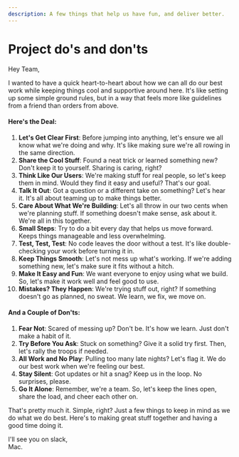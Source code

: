 ```yaml
---
description: A few things that help us have fun, and deliver better.
---
```


# Project do's and don'ts

Hey Team,

I wanted to have a quick heart-to-heart about how we can all do our best work while keeping things cool and supportive around here. It's like setting up some simple ground rules, but in a way that feels more like guidelines from a friend than orders from above.

#### Here's the Deal:

1. **Let's Get Clear First**: Before jumping into anything, let's ensure we all know what we're doing and why. It's like making sure we're all rowing in the same direction.
2. **Share the Cool Stuff**: Found a neat trick or learned something new? Don't keep it to yourself. Sharing is caring, right?
3. **Think Like Our Users**: We're making stuff for real people, so let's keep them in mind. Would they find it easy and useful? That's our goal.
4. **Talk It Out**: Got a question or a different take on something? Let's hear it. It's all about teaming up to make things better.
5. **Care About What We're Building**: Let's all throw in our two cents when we're planning stuff. If something doesn't make sense, ask about it. We're all in this together.
6. **Small Steps**: Try to do a bit every day that helps us move forward. Keeps things manageable and less overwhelming.
7. **Test, Test, Test**: No code leaves the door without a test. It's like double-checking your work before turning it in.
8. **Keep Things Smooth**: Let's not mess up what's working. If we're adding something new, let's make sure it fits without a hitch.
9. **Make It Easy and Fun**: We want everyone to enjoy using what we build. So, let's make it work well and feel good to use.
10. **Mistakes? They Happen**: We're trying stuff out, right? If something doesn't go as planned, no sweat. We learn, we fix, we move on.

#### And a Couple of Don'ts:

1. **Fear Not**: Scared of messing up? Don't be. It's how we learn. Just don't make a habit of it.
2. **Try Before You Ask**: Stuck on something? Give it a solid try first. Then, let's rally the troops if needed.
3. **All Work and No Play**: Pulling too many late nights? Let's flag it. We do our best work when we're feeling our best.
4. **Stay Silent**: Got updates or hit a snag? Keep us in the loop. No surprises, please.
5. **Go It Alone**: Remember, we're a team. So, let's keep the lines open, share the load, and cheer each other on.

That's pretty much it. Simple, right? Just a few things to keep in mind as we do what we do best. Here's to making great stuff together and having a good time doing it.

I'll see you on slack,\
Mac.


